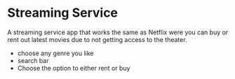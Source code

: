 # Streaming Service

A streaming service app that works the same as Netflix were you can buy or rent out latest movies due to not getting access to the theater.
- choose any genre you like
- search bar
- Choose the option to either rent or buy


